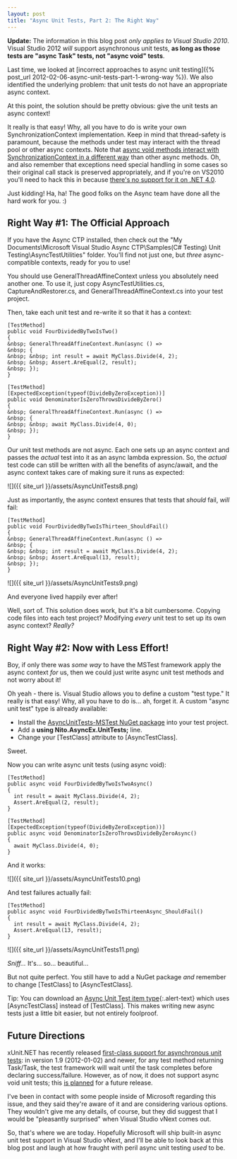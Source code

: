 ```yaml
---
layout: post
title: "Async Unit Tests, Part 2: The Right Way"
---
```

<div class="alert alert-danger" markdown="1">
<i class="fa fa-exclamation-triangle fa-2x pull-left"></i>

**Update:** The information in this blog post _only applies to Visual Studio 2010_. Visual Studio 2012 _will_ support asynchronous unit tests, **as long as those tests are "async Task" tests, not "async void" tests**.
</div>

Last time, we looked at [incorrect approaches to async unit testing]({% post_url 2012-02-06-async-unit-tests-part-1-wrong-way %}). We also identified the underlying problem: that unit tests do not have an appropriate async context.

At this point, the solution should be pretty obvious: give the unit tests an async context!

It really is that easy! Why, all you have to do is write your own SynchronizationContext implementation. Keep in mind that thread-safety is paramount, because the methods under test may interact with the thread pool or other async contexts. Note that [async void methods interact with SynchronizationContext in a different way](http://msdn.microsoft.com/en-us/magazine/gg598924.aspx) than other async methods. Oh, and also remember that exceptions need special handling in some cases so their original call stack is preserved appropriately, and if you're on VS2010 you'll need to hack this in because [there's no support for it on .NET 4.0](http://connect.microsoft.com/VisualStudio/feedback/details/633822/allow-preserving-stack-traces-when-rethrowing-exceptions).

Just kidding! Ha, ha! The good folks on the Async team have done all the hard work for you. :)

## Right Way #1: The Official Approach

If you have the Async CTP installed, then check out the "My Documents\Microsoft Visual Studio Async CTP\Samples\(C# Testing) Unit Testing\AsyncTestUtilities" folder. You'll find not just one, but _three_ async-compatible contexts, ready for you to use!

You should use GeneralThreadAffineContext unless you absolutely need another one. To use it, just copy AsyncTestUtilities.cs, CaptureAndRestorer.cs, and GeneralThreadAffineContext.cs into your test project.

Then, take each unit test and re-write it so that it has a context:

    [TestMethod]
    public void FourDividedByTwoIsTwo()
    {
    &nbsp; GeneralThreadAffineContext.Run(async () =>
    &nbsp; {
    &nbsp; &nbsp; int result = await MyClass.Divide(4, 2);
    &nbsp; &nbsp; Assert.AreEqual(2, result);
    &nbsp; });
    }
    
    [TestMethod]
    [ExpectedException(typeof(DivideByZeroException))]
    public void DenominatorIsZeroThrowsDivideByZero()
    {
    &nbsp; GeneralThreadAffineContext.Run(async () =>
    &nbsp; {
    &nbsp; &nbsp; await MyClass.Divide(4, 0);
    &nbsp; });
    }

Our unit test methods are not async. Each one sets up an async context and passes the _actual_ test into it as an async lambda expression. So, the _actual_ test code can still be written with all the benefits of async/await, and the async context takes care of making sure it runs as expected:

![]({{ site_url }}/assets/AsyncUnitTests8.png)  

Just as importantly, the async context ensures that tests that _should_ fail, _will_ fail:

    [TestMethod]
    public void FourDividedByTwoIsThirteen_ShouldFail()
    {
    &nbsp; GeneralThreadAffineContext.Run(async () =>
    &nbsp; {
    &nbsp; &nbsp; int result = await MyClass.Divide(4, 2);
    &nbsp; &nbsp; Assert.AreEqual(13, result);
    &nbsp; });
    }

![]({{ site_url }}/assets/AsyncUnitTests9.png)  

And everyone lived happily ever after!

Well, sort of. This solution does work, but it's a bit cumbersome. Copying code files into each test project? Modifying _every_ unit test to set up its own async context? _Really?_

## Right Way #2: Now with Less Effort!

Boy, if only there was _some way_ to have the MSTest framework apply the async context _for_ us, then we could just write async unit test methods and not worry about it!

Oh yeah - there is. Visual Studio allows you to define a custom "test type." It really is that easy! Why, all you have to do is... ah, forget it. A custom "async unit test" type is already available:

- Install the [AsyncUnitTests-MSTest NuGet package](http://nuget.org/packages/AsyncUnitTests-MSTest) into your test project.
- Add a **using Nito.AsyncEx.UnitTests;** line.
- Change your [TestClass] attribute to [AsyncTestClass].

Sweet.

Now you can write async unit tests (using async void):

    [TestMethod]
    public async void FourDividedByTwoIsTwoAsync()
    {
      int result = await MyClass.Divide(4, 2);
      Assert.AreEqual(2, result);
    }
    
    [TestMethod]
    [ExpectedException(typeof(DivideByZeroException))]
    public async void DenominatorIsZeroThrowsDivideByZeroAsync()
    {
      await MyClass.Divide(4, 0);
    }

And it works:

![]({{ site_url }}/assets/AsyncUnitTests10.png)  

And test failures actually fail:

    [TestMethod]
    public async void FourDividedByTwoIsThirteenAsync_ShouldFail()
    {
      int result = await MyClass.Divide(4, 2);
      Assert.AreEqual(13, result);
    }

![]({{ site_url }}/assets/AsyncUnitTests11.png)  

_Sniff..._ It's... so... beautiful...

But not quite perfect. You still have to add a NuGet package _and_ remember to change [TestClass] to [AsyncTestClass].

<div class="alert alert-info" markdown="1">
<i class="fa fa-hand-o-right fa-2x pull-left"></i>

Tip: You can download an [Async Unit Test item type](http://asyncunittests.codeplex.com/wikipage?title=Optional%20Component){:.alert-text} which uses [AsyncTestClass] instead of [TestClass]. This makes writing new async tests just a little bit easier, but not entirely foolproof.
</div>

## Future Directions

xUnit.NET has recently released [first-class support for asynchronous unit tests](http://xunit.codeplex.com/workitem/9733): in version 1.9 (2012-01-02) and newer, for any test method returning Task/Task<T>, the test framework will wait until the task completes before declaring success/failure. However, as of now, it does not support async void unit tests; this [is planned](http://xunit.codeplex.com/workitem/9752) for a future release.

I've been in contact with some people inside of Microsoft regarding this issue, and they said they're aware of it and are considering various options. They wouldn't give me any details, of course, but they did suggest that I would be "pleasantly surprised" when Visual Studio vNext comes out.

So, that's where we are today. Hopefully Microsoft will ship built-in async unit test support in Visual Studio vNext, and I'll be able to look back at this blog post and laugh at how fraught with peril async unit testing _used_ to be.

